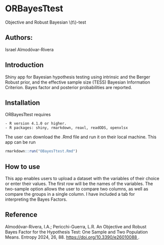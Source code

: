 # ORBayesTtest
Objective and Robust Bayesian \\(t\\)-test

## Authors:
Israel Almodóvar-Rivera

## Introduction

Shiny app for Bayesian hypothesis testing using intrinsic and the Berger Robust prior, and the effective sample size (TESS) Bayesian Information Criterion. Bayes factor and posterior probabilities are reported.

## Installation

ORBayesTtest requires

```
- R version 4.1.0 or higher.
- R packages: shiny, rmarkdown, reaxl, readODS, openxlsx
```

The user can download the .Rmd file and run it on their local machine. This app can be run 

```R
rmarkdown::run("OBayesTtest.Rmd")
```

## How to use

This app enables users to upload a dataset with the variables of their choice or enter their values. The first row will be the names of the variables. The two-sample option allows the user to compare two columns, as well as compare the groups in a single column. I have included a tab for interpreting the Bayes Factors.


## Reference

Almodóvar-Rivera, I.A.; Pericchi-Guerra, L.R. An Objective and Robust Bayes Factor for the Hypothesis Test: One Sample and Two Population Means. Entropy 2024, 26, 88. [https://doi.org/10.3390/e26010088 ](https://www.mdpi.com/1099-4300/26/1/88).
